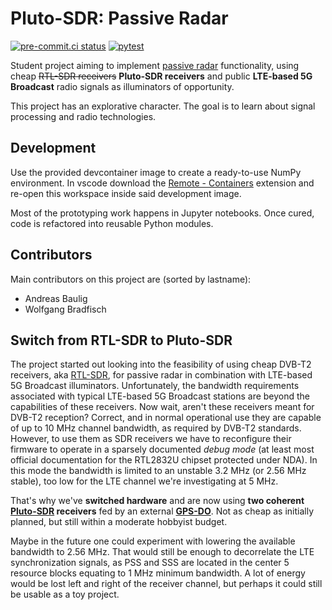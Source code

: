 # Pluto-SDR: Passive Radar

[![pre-commit.ci status](https://results.pre-commit.ci/badge/github/ChiefGokhlayeh/pluto-sdr-pr/main.svg)](https://results.pre-commit.ci/latest/github/ChiefGokhlayeh/pluto-sdr-pr/main)
[![pytest](https://github.com/ChiefGokhlayeh/pluto-sdr-pr/actions/workflows/pytest.yml/badge.svg)](https://github.com/ChiefGokhlayeh/pluto-sdr-pr/actions/workflows/pytest.yml)

Student project aiming to implement [passive radar](https://en.wikipedia.org/wiki/Passive_radar) functionality, using cheap ~~RTL-SDR receivers~~ **Pluto-SDR receivers** and public **LTE-based 5G Broadcast** radio signals as illuminators of opportunity.

This project has an explorative character. The goal is to learn about signal processing and radio technologies.

## Development

Use the provided devcontainer image to create a ready-to-use NumPy environment. In vscode download the [Remote - Containers](https://marketplace.visualstudio.com/items?itemName=ms-vscode-remote.remote-containers) extension and re-open this workspace inside said development image.

Most of the prototyping work happens in Jupyter notebooks. Once cured, code is refactored into reusable Python modules.

## Contributors

Main contributors on this project are (sorted by lastname):

-   Andreas Baulig
-   Wolfgang Bradfisch

## Switch from RTL-SDR to Pluto-SDR

The project started out looking into the feasibility of using cheap DVB-T2 receivers, aka [RTL-SDR](https://www.rtl-sdr.com/), for passive radar in combination with LTE-based 5G Broadcast illuminators. Unfortunately, the bandwidth requirements associated with typical LTE-based 5G Broadcast stations are beyond the capabilities of these receivers. Now wait, aren't these receivers meant for DVB-T2 reception? Correct, and in normal operational use they are capable of up to 10 MHz channel bandwidth, as required by DVB-T2 standards. However, to use them as SDR receivers we have to reconfigure their firmware to operate in a sparsely documented _debug mode_ (at least most official documentation for the RTL2832U chipset protected under NDA). In this mode the bandwidth is limited to an unstable 3.2 MHz (or 2.56 MHz stable), too low for the LTE channel we're investigating at 5 MHz.

That's why we've **switched hardware** and are now using **two coherent [Pluto-SDR](https://www.analog.com/en/design-center/evaluation-hardware-and-software/evaluation-boards-kits/adalm-pluto.html) receivers** fed by an external [**GPS-DO**](http://www.leobodnar.com/shop/index.php?main_page=product_info&cPath=107&products_id=301&zenid=c7c15007aa38f805496e24675ece8b70). Not as cheap as initially planned, but still within a moderate hobbyist budget.

Maybe in the future one could experiment with lowering the available bandwidth to 2.56 MHz. That would still be enough to decorrelate the LTE synchronization signals, as PSS and SSS are located in the center 5 resource blocks equating to 1 MHz minimum bandwidth. A lot of energy would be lost left and right of the receiver channel, but perhaps it could still be usable as a toy project.
